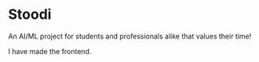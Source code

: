 # Stoodi
An AI/ML project for students and professionals alike that values their time!

I have made the frontend.
